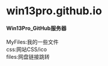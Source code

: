 # win13pro.github.io
**Win13Pro_GitHub服务器**
<br> 
<br> MyFiles:我的一些文件
<br> css:网站CSS/ico
<br> files:网盘链接跳转
